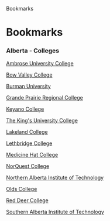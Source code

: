 Bookmarks

Bookmarks
=========

### Alberta - Colleges

[Ambrose University College](https://ambrose.edu/about/work-ambrose)

[Bow Valley College](https://careersbowvalleycollege.hua.hrsmart.com/hr/ats/JobSearch/viewAll)

[Burman University](https://www.burmanu.ca/humanresources/jobopportunities)

[Grande Prairie Regional College](https://www.gprc.ab.ca/careers/)

[Keyano College](https://careers.keyano.ca/)

[The King's University College](https://www.kingsu.ca/about-us/careers)

[Lakeland College](https://hr.lakelandcollege.ca/psc/recruit/EMPLOYEE/LCEXTAPP/c/HRS_HRAM_FL.HRS_CG_SEARCH_FL.GBL?FOCUS=Applicant&SiteId=2&)

[Lethbridge College](https://lethbridgecollege.peopleadmin.ca/postings/search)

[Medicine Hat College](https://www.mhc.ab.ca/AboutMHC/Employment/JobsatMHC)

[NorQuest College](https://careers-norquest.icims.com/jobs/search?hashed=-435774147&mobile=false&width=735&height=500&bga=true&needsRedirect=false&jan1offset=-300&jun1offset=-240)

[Northern Alberta Institute of Technology](https://nait.startdate.ca/#/)

[Olds College](https://workforcenow.adp.com/mascsr/default/mdf/recruitment/recruitment.html?cid=5ae275e0-a56a-464a-8c46-0dcada6daf67&selectedMenuKey=CurrentOpenings)

[Red Deer College](https://employment.rdc.ab.ca/postings/search?utf8=%E2%9C%93&query=&query_v0_posted_at_date=&query_position_type_id%5B%5D=1&commit=Search)

[Southern Alberta Institute of Technology](https://sait.csod.com/ats/careersite/search.aspx?site=1&c=sait)

